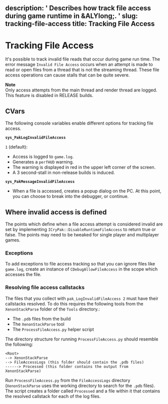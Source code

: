 description: ' Describes how track file access during game runtime in &ALYlong;. '
slug: tracking-file-access
title: Tracking File Access
---
# Tracking File Access<a name="tracking-file-access"></a>

It's possible to track invalid file reads that occur during game run time\. The error message `Invalid File Access` occurs when an attempt is made to read or open files from a thread that is not the streaming thread\. These file access operations can cause stalls that can be quite severe\.

**Note**  
Only access attempts from the main thread and render thread are logged\. This feature is disabled in RELEASE builds\.

## CVars<a name="tracking-file-access-cvars"></a>

The following console variables enable different options for tracking file access\.

**`sys_PakLogInvalidFileAccess`**

`1` \(default\):
+ Access is logged to `game.log`\.
+ Generates a `perfHUD` warning\.
+ The warning is displayed in red in the upper left corner of the screen\.
+ A 3 second\-stall in non\-release builds is induced\.

**`sys_PakMessageInvalidFileAccess`**
+ When a file is accessed, creates a popup dialog on the PC\. At this point, you can choose to break into the debugger, or continue\.

## Where invalid access is defined<a name="tracking-file-access-invalid-access-definition"></a>

The points which define when a file access attempt is considered invalid are set by implementing `ICryPak::DisableRuntimeFileAccess` to return true or false\. The points may need to be tweaked for single player and multiplayer games\.

### Exceptions<a name="tracking-file-access-invalid-access-definition-exceptions"></a>

To add exceptions to file access tracking so that you can ignore files like `game.log`, create an instance of `CDebugAllowFileAccess` in the scope which accesses the file\.

### Resolving file access callstacks<a name="tracking-file-access-invalid-access-definition-resolving-file-access-callstacks"></a>

The files that you collect with `pak_LogInvalidFileAccess 2` must have their callstacks resolved\. To do this requires the following tools from the `XenonStackParse` folder of the `Tools` directory\.:
+ The `.pdb` files from the build
+ The `XenonStackParse` tool
+ The `ProcessFileAccess.py` helper script 

The directory structure for running `ProcessFileAccess.py` should resemble the following:

```
<Root>
--> XenonStackParse
--> FileAccessLogs (this folder should contain the .pdb files)
------> Processed (this folder contains the output from XenonStackParse)
```

Run `ProcessFileAccess.py` from the `FileAccessLogs` directory \(`XenonStackParse` uses the working directory to search for the `.pdb` files\)\. The script creates a folder called `Processed` and a file within it that contains the resolved callstack for each of the log files\.
